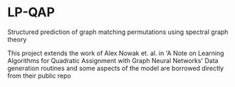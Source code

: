 # LP-QAP
Structured prediction of graph matching permutations using spectral graph theory

This project extends the work of Alex Nowak et. al. in 'A Note on Learning Algorithms for Quadratic Assignment with Graph Neural Networks'
Data generation routines and some aspects of the model are borrowed directly from their public repo
